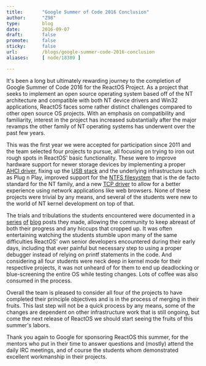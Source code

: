 ```yaml
---
title:       "Google Summer of Code 2016 Conclusion"
author:      "Z98"
type:        blog
date:        2016-09-07
draft:       false
promote:     false
sticky:      false
url:         /blogs/google-summer-code-2016-conclusion
aliases:     [ node/18389 ]

---
```


<p>It's been a long but ultimately rewarding journey to the completion of Google Summer of Code 2016 for the ReactOS Project. As a project that seeks to implement an open source operating system based off of the NT architecture and compatible with both NT device drivers and Win32 applications, ReactOS faces some rather distinct challenges compared to other open source OS projects. With an emphasis on compatibility and familiarity, interest in the project has increased substantially after the major revamps the other family of NT operating systems has underwent over the past few years.</p>
<p>This was the first year we were accepted for participation since 2011 and the team selected four projects to pursue, all focusing on trying to iron out rough spots in ReactOS' basic functionality. These were to improve hardware support for newer storage devices by implementing a proper <a href="https://github.com/amaneureka/reactos/wiki/Storahci">AHCI driver</a>, fixing up the <a href="https://www.reactos.org/blogs/gsoc-final-report-usb-project-0">USB stack</a> and the underlying infrastructure such as Plug n Play, improved support for the <a href="https://www.reactos.org/blogs/ntfs-write-support-gsoc-work-summary-draft">NTFS filesystem</a> that is the de facto standard for the NT family, and a new <a href="https://www.reactos.org/blogs/google-soc-lwip-conclusion">TCP driver</a> to allow for a better experience using network applications like web browsers. None of these projects were trivial by any means, and several of the students were new to the world of NT kernel development on top of that.</p>
<p>The trials and tribulations the students encountered were documented in a <a href="https://www.reactos.org/blogs/codertrevor">series</a> <a href="https://www.reactos.org/blogs/amaneureka">of</a> <a href="https://www.reactos.org/blogs/zhu48">blog</a> posts they made, allowing the community to keep abreast of both their progress and any hiccups that cropped up. It was often entertaining watching the students stumble upon many of the same difficulties ReactOS' own senior developers encountered during their early days, including that ever painful but necessary step to using a proper debugger instead of relying on printf statements in the code. And considering all four students were neck deep in kernel mode for their respective projects, it was not unheard of for them to end up deadlocking or blue-screening the entire OS while testing changes. Lots of coffee was also consumed in the process.</p>
<p>Overall the team is pleased to consider all four of the projects to have completed their principle objectives and is in the process of merging in their fruits. This last step will not be a quick process by any means, some of the changes are dependent on other infrastructure work that is still ongoing, but come the next release of ReactOS we should start seeing the fruits of this summer's labors.</p>
<p>Thank you again to Google for sponsoring ReactOS this summer, for the mentors who put in their time to answer questions and (mostly) attend the daily IRC meetings, and of course the students whom demonstrated excellent workmanship in their projects.</p>

